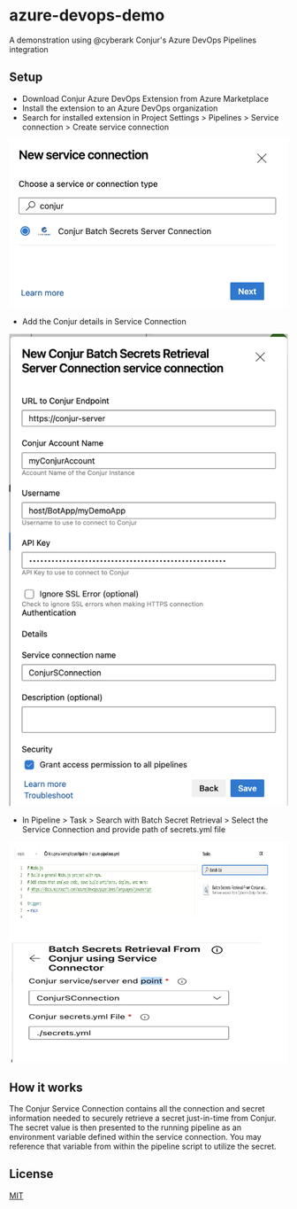 # azure-devops-demo
A demonstration using @cyberark Conjur's Azure DevOps Pipelines integration

## Setup

* Download Conjur Azure DevOps Extension from Azure Marketplace
* Install the extension to an Azure DevOps organization
* Search for installed extension in Project Settings > Pipelines > Service connection > Create service connection

![image](https://github.com/Nirupma-Verma/AzurePipeline/blob/main/images/service-connection.png?raw=true)

* Add the Conjur details in Service Connection 

![image](https://github.com/Nirupma-Verma/AzurePipeline/blob/main/images/setupSC.png?raw=true)

* In Pipeline > Task > Search with Batch Secret Retrieval > Select the Service Connection and provide path of secrets.yml file

![image](https://github.com/Nirupma-Verma/AzurePipeline/blob/main/images/pipelineTask.png?raw=true)

## How it works

The Conjur Service Connection contains all the connection and secret information needed to securely retrieve a secret just-in-time from Conjur.  The secret value is then presented to the running pipeline as an environment variable defined within the service connection.  You may reference that variable from within the pipeline script to utilize the secret.

## License

[MIT](LICENSE)


